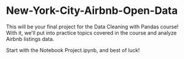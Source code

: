 # New-York-City-Airbnb-Open-Data
This will be your final project for the Data Cleaning with Pandas course! With it, we'll put into practice topics covered in the course and analyze Airbnb listings data.

Start with the Notebook Project.ipynb, and best of luck!
